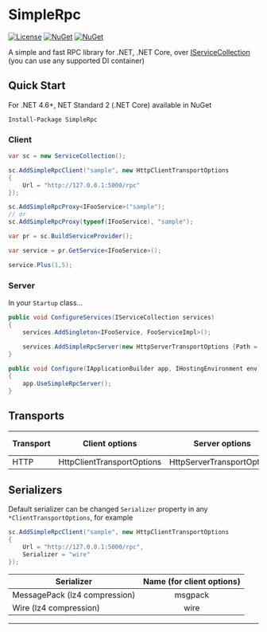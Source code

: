 SimpleRpc
===
[![License](https://img.shields.io/badge/license-apache%202.0-60C060.svg)](https://github.com/DaniilSokolyuk/SimpleRpc/blob/master/LICENSE)
[![NuGet](https://img.shields.io/nuget/dt/SimpleRpc.svg)](https://www.nuget.org/packages/SimpleRpc)
[![NuGet](https://img.shields.io/nuget/v/SimpleRpc.svg)](https://www.nuget.org/packages/SimpleRpc)

A simple and fast RPC library for .NET, .NET Core, over [IServiceCollection](https://github.com/aspnet/DependencyInjection) (you can use any supported DI container)

Quick Start
---
For .NET 4.6+, NET Standard 2 (.NET Core) available in NuGet

```
Install-Package SimpleRpc
```

### Client
```C#
var sc = new ServiceCollection();

sc.AddSimpleRpcClient("sample", new HttpClientTransportOptions
{
    Url = "http://127.0.0.1:5000/rpc"                
});

sc.AddSimpleRpcProxy<IFooService>("sample");
// or
sc.AddSimpleRpcProxy(typeof(IFooService), "sample");

var pr = sc.BuildServiceProvider();

var service = pr.GetService<IFooService>();

service.Plus(1,5);
```

### Server

In your `Startup` class...
```C#
public void ConfigureServices(IServiceCollection services)
{
    services.AddSingleton<IFooService, FooServiceImpl>();
    
    services.AddSimpleRpcServer(new HttpServerTransportOptions {Path = "/rpc"});
}

public void Configure(IApplicationBuilder app, IHostingEnvironment env)
{
    app.UseSimpleRpcServer();
}
```

Transports
---

| Transport  | Client options            | Server options             | Default serializer         |
| ---------- |:-------------------------:|:--------------------------:|:--------------------------:|
| HTTP       | HttpClientTransportOptions| HttpServerTransportOptions | MessagePack                |


Serializers
---
Default serializer can be changed `Serializer` property in any `*ClientTransportOptions`, for example
```C#
sc.AddSimpleRpcClient("sample", new HttpClientTransportOptions
{
    Url = "http://127.0.0.1:5000/rpc",
    Serializer = "wire"
});
```

| Serializer                      | Name (for client options)          
| ------------------------------- |:----------:|
| MessagePack (lz4 compression)   | msgpack    | 
| Wire (lz4 compression)          | wire       |


---
